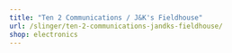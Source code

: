 ```yaml
---
title: "Ten 2 Communications / J&K's Fieldhouse"
url: /slinger/ten-2-communications-jandks-fieldhouse/
shop: electronics
---
```


